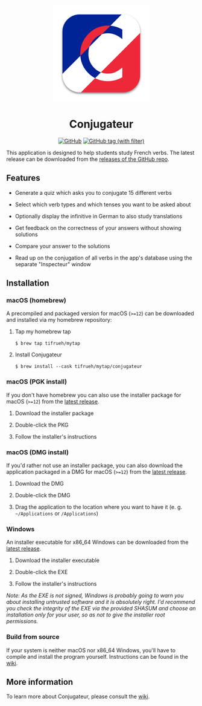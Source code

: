<div align="center">
    <img src="./resources/conjugateur.svg" alt="Conjugateur icon" width=256 height=256>
    <h1>Conjugateur</h1>
    <a href="https://www.gnu.org/licenses/gpl-3.0.en.html">
        <img alt="GitHub" src="https://img.shields.io/github/license/tifrueh/conjugateur" /></a>
    <a href="https://github.com/tifrueh/conjugateur/releases/latest">
        <img alt="GitHub tag (with filter)" src="https://img.shields.io/github/v/tag/tifrueh/conjugateur" /></a>
    <p></p>
</div>

This application is designed to help students study French verbs. The latest
release can be downloaded from the [releases of the GitHub
repo](https://github.com/tifrueh/conjugateur/releases/latest). 

## Features

- Generate a quiz which asks you to conjugate 15 different verbs

- Select which verb types and which tenses you want to be asked about

- Optionally display the infinitive in German to also study translations

- Get feedback on the correctness of your answers without showing solutions

- Compare your answer to the solutions

- Read up on the conjugation of all verbs in the app's database using the
  separate "Inspecteur" window

## Installation

### macOS (homebrew)

A precompiled and packaged version for macOS (`>=12`) can be downloaded and
installed via my homebrew repository:

1. Tap my homebrew tap

    ~~~
    $ brew tap tifrueh/mytap
    ~~~

2. Install Conjugateur

    ~~~
    $ brew install --cask tifrueh/mytap/conjugateur
    ~~~

### macOS (PGK install)

If you don't have homebrew you can also use the installer package for macOS
(`>=12`) from the [latest
release](https://github.com/tifrueh/conjugateur/releases/latest).

1. Download the installer package

2. Double-click the PKG

3. Follow the installer's instructions

### macOS (DMG install)

If you'd rather not use an installer package, you can also download the
application packaged in a DMG for macOS (`>=12`) from the [latest
release](https://github.com/tifrueh/conjugateur/releases/latest).

1. Download the DMG

2. Double-click the DMG

3. Drag the application to the location where you want to have it (e. g.
   `~/Applications` or `/Applications`)

### Windows

An installer executable for x86_64 Windows can be downloaded from the [latest
release](https://github.com/tifrueh/conjugateur/releases/latest).

1. Download the installer executable

2. Double-click the EXE

3. Follow the installer's instructions

_Note: As the EXE is not signed, Windows is probably going to warn you about
installing untrusted software and it is absolutely right. I'd recommend you
check the integrity of the EXE via the provided SHASUM and choose an
installation only for your user, so as not to give the installer root
permissions._

### Build from source

If your system is neither macOS nor x86_64 Windows, you'll have to compile and
install the program yourself. Instructions can be found in the
[wiki](https://github.com/tifrueh/conjugateur/wiki/02-Building).

## More information

To learn more about Conjugateur, please consult the
[wiki](https://github.com/tifrueh/conjugateur/wiki/).
